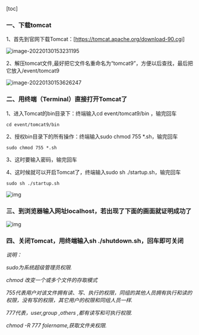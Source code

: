 [toc]

### 一、下载tomcat

1、首先到官网下载Tomcat：[https://tomcat.apache.org/download-90.cgi]

![image-20220130153231195](https://gitee.com/tang-zhanpeng/blog-img/raw/master/img/image-20220130153231195.png)



2、解压tomcat文件,最好把它文件名重命名为“tomcat9”，方便以后查找，最后把它放入/event/tomcat9

![image-20220130153626247](https://gitee.com/tang-zhanpeng/blog-img/raw/master/img/image-20220130153626247.png)

### 二、用终端（Terminal）直接打开Tomcat了

1、进入Tomcat的bin目录下：终端输入cd event/tomcat9/bin ，输完回车

```
cd event/tomcat9/bin
```

2、授权bin目录下的所有操作：终端输入sudo chmod 755 *.sh，输完回车

```
sudo chmod 755 *.sh
```

3、这时要输入密码，输完回车

4、这时候就可以开启Tomcat了，终端输入sudo sh ./startup.sh，输完回车

```
sudo sh ./startup.sh
```

![img](https://gitee.com/tang-zhanpeng/blog-img/raw/master/img/webp)

### 三、到浏览器输入网址localhost，若出现了下面的画面就证明成功了

![img](https://gitee.com/tang-zhanpeng/blog-img/raw/master/img/webp-20220130154100227)

### 四、关闭Tomcat，用终端输入sh ./shutdown.sh，回车即可关闭

*说明：*

*sudo为系统超级管理员权限.*

*chmod 改变一个或多个文件的存取模式*

*755代表用户对该文件拥有读、写、执行的权限，同组的其他人员拥有执行和读的权限，没有写的权限，其它用户的权限和同组人员一样.*

*777代表，user,group ,others ,都有读写和可执行权限.*

*chmod -R 777 folername,获取文件夹权限.*